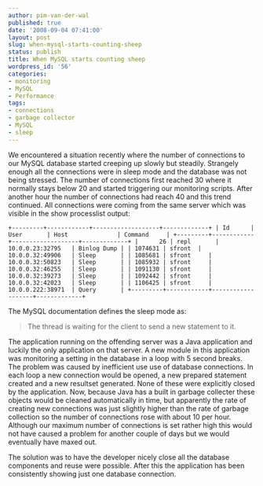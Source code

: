 ```yaml
---
author: pim-van-der-wal
published: true
date: '2008-09-04 07:41:00'
layout: post
slug: when-mysql-starts-counting-sheep
status: publish
title: When MySQL starts counting sheep
wordpress_id: '56'
categories:
- monitoring
- MySQL
- Performance
tags:
- connections
- garbage collector
- MySQL
- sleep
---
```


We encountered a situation recently where the number of connections to our MySQL database started creeping up slowly but steadily. Strangely enough all the connections were in sleep mode and the database was not being stressed. The number of connections first reached 30 where it normally stays below 20 and started triggering our monitoring scripts. After another hour the number of connections had reach 40 and this trend continued. All connections were coming from the same server which was visible in the show processlist output:



`+---------+------------+-------------------+-------------+
| Id      | User       | Host              | Command     |
+---------+------------+-------------------+-------------+
|      26 | repl       | 10.0.0.23:32795   | Binlog Dump |
| 1074631 | sfront  | 10.0.0.32:49906   | Sleep       |
| 1085681 | sfront     | 10.0.0.32:50823   | Sleep       |
| 1085932 | sfront     | 10.0.0.32:46255   | Sleep       |
| 1091130 | sfront     | 10.0.0.32:39273   | Sleep       |
| 1092442 | sfront     | 10.0.0.32:42023   | Sleep       |
| 1106425 | sfront     | 10.0.0.222:38971  | Query       |
+---------+------------+-------------------+-------------+`

The MySQL documentation defines the sleep mode as: 


> The thread is waiting for the client to send a new statement to it.


The application running on the offending server was a Java application and luckily the only application on that server. A new module in this application was monitoring a setting in the database in a loop with 5 second breaks. The problem was caused by inefficient use use of database connections. In each loop a new connection would be opened, a new prepared statement created and a new resultset generated. None of these were explicitly closed by the application. Now, because Java has a built in garbage collecter these objects would be cleaned automatically in time, but apparently the rate of creating new connections was just slightly higher than the rate of garbage collection so the number of connections rose with about 10 per hour. Although our maximum number of connections is set rather high this would not have caused a problem for another couple of days but we would eventually have maxed out.

The solution was to have the developer nicely close all the database components and reuse were possible. After this the application has been consistently showing just one database connection.

